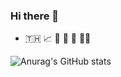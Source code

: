 ### Hi there 👋
- 🇹🇭 📈 🍵 🍛 🍣 👨‍💻

![Anurag's GitHub stats](https://github-readme-stats.vercel.app/api?username=anuraghazra&count_private=true&show_icons=true&theme=highcontrast)

<!--
**hassadee/hassadee** is a ✨ _special_ ✨ repository because its `README.md` (this file) appears on your GitHub profile.

Here are some ideas to get you started:

- 🔭 I’m currently working on ...
- 🌱 I’m currently learning ...
- 👯 I’m looking to collaborate on ...
- 🤔 I’m looking for help with ...
- 💬 Ask me about ...
- 📫 How to reach me: ...
- 😄 Pronouns: ...
- ⚡ Fun fact: ...
-->

